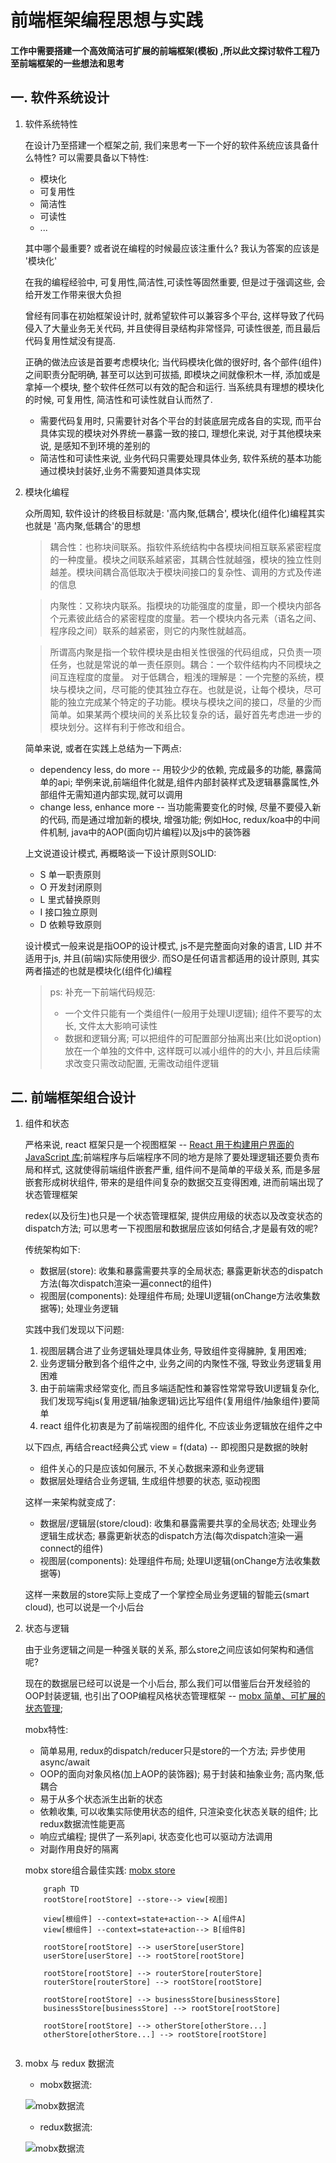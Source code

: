 # 前端框架编程思想与实践  

#### 工作中需要搭建一个高效简洁可扩展的前端框架(模板) ,所以此文探讨软件工程乃至前端框架的一些想法和思考

## 一. 软件系统设计

1. 软件系统特性

    在设计乃至搭建一个框架之前, 我们来思考一下一个好的软件系统应该具备什么特性? 可以需要具备以下特性:

    * 模块化
    * 可复用性
    * 简洁性
    * 可读性
    * ...

    其中哪个最重要? 或者说在编程的时候最应该注重什么? 我认为答案的应该是 '模块化'

    在我的编程经验中, 可复用性,简洁性,可读性等固然重要, 但是过于强调这些, 会给开发工作带来很大负担
    
    曾经有同事在初始框架设计时, 就希望软件可以兼容多个平台, 这样导致了代码侵入了大量业务无关代码, 并且使得目录结构非常怪异, 可读性很差, 而且最后代码复用性斌没有提高.

    正确的做法应该是首要考虑模块化; 当代码模块化做的很好时, 各个部件(组件)之间职责分配明确, 甚至可以达到可拔插, 即模块之间就像积木一样, 添加或是拿掉一个模块, 整个软件任然可以有效的配合和运行. 当系统具有理想的模块化的时候, 可复用性, 简洁性和可读性就自认而然了. 
    
    * 需要代码复用时, 只需要针对各个平台的封装底层完成各自的实现, 而平台具体实现的模块对外界统一暴露一致的接口, 理想化来说, 对于其他模块来说, 是感知不到环境的差别的
    *  简洁性和可读性来说, 业务代码只需要处理具体业务, 软件系统的基本功能通过模块封装好,业务不需要知道具体实现


2. 模块化编程

    众所周知, 软件设计的终极目标就是: '高内聚,低耦合', 模块化(组件化)编程其实也就是 '高内聚,低耦合'的思想

    > 耦合性：也称块间联系。指软件系统结构中各模块间相互联系紧密程度的一种度量。模块之间联系越紧密，其耦合性就越强，模块的独立性则越差。模块间耦合高低取决于模块间接口的复杂性、调用的方式及传递的信息
    
    >内聚性：又称块内联系。指模块的功能强度的度量，即一个模块内部各个元素彼此结合的紧密程度的度量。若一个模块内各元素（语名之间、程序段之间）联系的越紧密，则它的内聚性就越高。

    >所谓高内聚是指一个软件模块是由相关性很强的代码组成，只负责一项任务，也就是常说的单一责任原则。耦合：一个软件结构内不同模块之间互连程度的度量。
    >对于低耦合，粗浅的理解是：一个完整的系统，模块与模块之间，尽可能的使其独立存在。也就是说，让每个模块，尽可能的独立完成某个特定的子功能。模块与模块之间的接口，尽量的少而简单。如果某两个模块间的关系比较复杂的话，最好首先考虑进一步的模块划分。这样有利于修改和组合。

    简单来说, 或者在实践上总结为一下两点:

    * dependency less, do more -- 用较少少的依赖, 完成最多的功能, 暴露简单的api; 举例来说,前端组件化就是,组件内部封装样式及逻辑暴露属性,外部组件无需知道内部实现,就可以调用
    * change less, enhance more -- 当功能需要变化的时候, 尽量不要侵入新的代码, 而是通过增加新的模块, 增强功能; 例如Hoc, redux/koa中的中间件机制, java中的AOP(面向切片编程)以及js中的装饰器

    上文说道设计模式, 再概略谈一下设计原则SOLID:
    
    * S 单一职责原则
    * O 开发封闭原则
    * L 里式替换原则
    * I 接口独立原则
    * D 依赖导致原则

    设计模式一般来说是指OOP的设计模式, js不是完整面向对象的语言, LID 并不适用于js, 并且(前端)实际使用很少. 而SO是任何语言都适用的设计原则, 其实两者描述的也就是模块化(组件化)编程

    > ps: 补充一下前端代码规范:
    > *  一个文件只能有一个类组件(一般用于处理UI逻辑); 组件不要写的太长, 文件太大影响可读性
    > * 数据和逻辑分离; 可以把组件的可配置部分抽离出来(比如说option)放在一个单独的文件中, 这样既可以减小组件的的大小, 并且后续需求改变只需改动配置, 无需改动组件逻辑

## 二. 前端框架组合设计

1. 组件和状态

    严格来说, react 框架只是一个视图框架 -- [React 用于构建用户界面的 JavaScript 库](https://react.docschina.org/);前端程序与后端程序不同的地方是除了要处理逻辑还要负责布局和样式, 这就使得前端组件嵌套严重, 组件间不是简单的平级关系, 而是多层嵌套形成树状组件, 带来的是组件间复杂的数据交互变得困难, 进而前端出现了状态管理框架
    
     redex(以及衍生)也只是一个状态管理框架, 提供应用级的状态以及改变状态的dispatch方法; 可以思考一下视图层和数据层应该如何结合,才是最有效的呢?

     传统架构如下:

     * 数据层(store): 收集和暴露需要共享的全局状态; 暴露更新状态的dispatch方法(每次dispatch渲染一遍connect的组件)
     * 视图层(components): 处理组件布局; 处理UI逻辑(onChange方法收集数据等); 处理业务逻辑

    实践中我们发现以下问题:
    1. 视图层耦合进了业务逻辑处理具体业务, 导致组件变得臃肿, 复用困难;
    2. 业务逻辑分散到各个组件之中, 业务之间的内聚性不强, 导致业务逻辑复用困难
    3. 由于前端需求经常变化, 而且多端适配性和兼容性常常导致UI逻辑复杂化, 我们发现写纯js(复用逻辑/抽象逻辑)远比写组件(复用组件/抽象组件)要简单
    4. react 组件化初衷是为了前端视图的组件化, 不应该业务逻辑放在组件之中

    以下四点, 再结合react经典公式 view = f(data) -- 即视图只是数据的映射 
    * 组件关心的只是应该如何展示, 不关心数据来源和业务逻辑 
    * 数据层处理结合业务逻辑, 生成组件想要的状态, 驱动视图

    这样一来架构就变成了:

     * 数据层/逻辑层(store/cloud): 收集和暴露需要共享的全局状态; 处理业务逻辑生成状态; 暴露更新状态的dispatch方法(每次dispatch渲染一遍connect的组件)
     * 视图层(components): 处理组件布局; 处理UI逻辑(onChange方法收集数据等)

    这样一来数层的store实际上变成了一个掌控全局业务逻辑的智能云(smart cloud), 也可以说是一个小后台

2. 状态与逻辑

    由于业务逻辑之间是一种强关联的关系, 那么store之间应该如何架构和通信呢?

    现在的数据层已经可以说是一个小后台, 那么我们可以借鉴后台开发经验的OOP封装逻辑, 也引出了OOP编程风格状态管理框架 -- [mobx 简单、可扩展的状态管理](https://cn.mobx.js.org/); 
    
    mobx特性:

    * 简单易用, redux的dispatch/reducer只是store的一个方法; 异步使用async/await
    * OOP的面向对象风格(加上AOP的装饰器); 易于封装和抽象业务; 高内聚,低耦合
    * 易于从多个状态派生出新的状态 
    * 依赖收集, 可以收集实际使用状态的组件, 只渲染变化状态关联的组件; 比redux数据流性能更高
    * 响应式编程; 提供了一系列api, 状态变化也可以驱动方法调用
    * 对副作用良好的隔离

    mobx store组合最佳实践: [mobx store](https://cn.mobx.js.org/best/store.html)

    ```mermaid
        graph TD
        rootStore[rootStore] --store--> view[视图] 

        view[根组件] --context=state+action--> A[组件A] 
        view[根组件] --context=state+action--> B[组件B] 

        rootStore[rootStore] --> userStore[userStore] 
        userStore[userStore] --> rootStore[rootStore] 

        rootStore[rootStore] --> routerStore[routerStore] 
        routerStore[routerStore] --> rootStore[rootStore] 

        rootStore[rootStore] --> businessStore[businessStore] 
        businessStore[businessStore] --> rootStore[rootStore] 
        
        rootStore[rootStore] --> otherStore[otherStore...] 
        otherStore[otherStore...] --> rootStore[rootStore] 
       
    ```

2. mobx 与 redux 数据流

   * mobx数据流:

    ![mobx数据流](https://cn.mobx.js.org/flow.png "mobx数据流")

   * redux数据流:

    ![mobx数据流](https://ss0.bdstatic.com/70cFuHSh_Q1YnxGkpoWK1HF6hhy/it/u=779109256,4038797986&fm=26&gp=0.jpg "mobx数据流")












